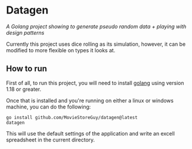# Datagen
_A Golang project showing to generate pseudo random data + playing with design patterns_

Currently this project uses dice rolling as its simulation, however, it can be modified to more flexible on types it looks at.

## How to run

First of all, to run this project, you will need to install [golang](https://go.dev/doc/install) using version 1.18 or greater.

Once that is installed and you're running on either a linux or windows machine, you can do the following:
```shell
go install github.com/MovieStoreGuy/datagen@latest
datagen
```

This will use the default settings of the application and write an excell spreadsheet in the current directory.

